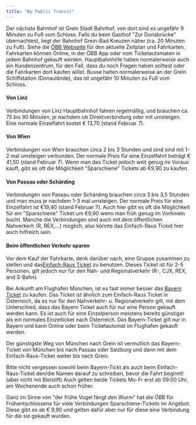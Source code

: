 ```yaml
---
title: "By Public Transit"
---
```


Der nächste Bahnhof ist Grein Stadt Bahnhof, von dort sind es ungefähr 9 Minuten zu Fuß vom Schloss. Falls du beim Gasthof "Zur Donabrücke" übernachtest, liegt der Bahnhof Grein-Bad Kreuzen näher (ca. 20 Minuten zu Fuß). Siehe die <a href="https://tickets.oebb.at/en/ticket" target="_blank" rel="noreferrer">ÖBB Webseite</a> für den aktuelle Zeitplan und Fahrkarten. Fahrkarten können Online, in der ÖBB App oder vom Ticketautomaten in jedem Bahnhof gekauft werden. Hauptbahnhöfe haben normalerweise auch ein Kundenzentrum, für den Fall, dass du noch Fragen haben solltest oder die Fahrkarten dort kaufen willst. Busse halten normalerweise an der Grein Schiffstation (Donaulände), das ist ungefähr 10 Minuten zu Fuß vom Schloss.

#### Von Linz

Verbindungen von Linz Hauptbahnhof fahren regelmäßig, und brauchen ca. 75 bis 90 Minuten, je nachdem ob Direktverbindung oder mit umsteigen. Eine normale Einzelfahrt kostet € 13,70 (stand Februar 7).

#### Von Wien

Verbindungen von Wien brauchen circa 2 bis 3 Stunden und sind sind mit 1-2 mal umsteigen verbunden. Der normale Preis für eine Einzelfahrt beträgt € 41,50 (stand Februar 7). Wenn man das Ticket jedoch weit genug im Voraus kauft, gibt es oft die Möglichkeit "Sparschiene" Tickets ab €9,90 zu kaufen.

#### Von Passau oder Schärding

Verbindungen von Passau oder Schärding brauchen circa 3 bis 3,5 Stunden und man muss je nachdem 1-3 mal umsteigen. Der normale Preis für eine Einzelfahrt ist €19,40 (stand Februar 7). Auch hier gibt es oft die Möglichkeit für ein "Sparschiene" Ticket um €9,90 wenn man früh genug im Vorhinein bucht. Manche die Verbindungen sind auch mit dem öffentlichen Nahverkerh (R, REX,...) möglich, also könnte das Einfach-Raus Ticket hier auch hilfreich sein.

#### Beim öffentlichen Verkehr sparen

Vor dem Kauf der Fahrkarte, denk darüber nach, eine Gruppe zusammen zu stellen und das<a href="https://www.oebb.at/de/tickets-kundenkarten/schueler-gruppen/einfach-raus-ticket" target="_blank" rel="noreferrer">Einfach-Raus Ticket</a> zu benutzen. Dieses Ticket ist für 2-5 Personen, gilt jedoch nur für den Nah- und Regionalverkehr (R-, CJX, REX, and S-Bahn).

Bei Ankunft am Flughafen München, ist es fast immer besser das <a href="https://www.bahn.com/en/view/offers/regional/regional-day-ticket-for-bavaria.shtml" target="_blank" rel="noreferrer">Bayern Ticket</a> zu kaufen. Das Ticket ist ähnlich zum Einfach-Raus Ticket in Österreich, da es nur für den Nahverkehr- u. Regionalverkehr gilt, mit dem Unterschied, dass das Bayern Ticket auch für nur eine Person gekauft werden kann. Es ist auch für eine Einzelperson meistens bereits günstiger als ein normales Einzelticket nach Österreich. Das Bayern-Ticket gilt nur in Bayern und kann Online oder beim Ticketautomat im Flughafen gekauft werden.

Der günstigste Weg von München nach Grein ist vermutlich das Bayern-Ticket von München bis nach Passau oder Salzburg und dann mit dem Einfach-Raus-Ticket weiter bis nach Grein.

Bitte nicht vergessen sowohl beim Bayern-Tickt als auch beim Einfach-Raus-Ticket den/die Namen darauf zu schreiben, bevor die Fahrt beginnt! (aber nicht mit Bleistift) Auch gelten beide Tickets Mo-Fr erst ab 09:00 Uhr, am Wochenende auch schon früher.

Ganz im Sinne von "der frühe Vogel fängt den Wurm" hat die ÖBB für Frühentschlossene für viele Verbindungen Sparschiene-Tickets im Angebot. Diese gibt es ab € 9,90 und gelten dafür aber nur für diese eine Verbindung für die sie gekauft wurden.
